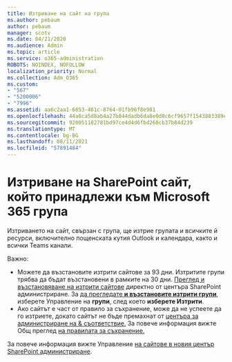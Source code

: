 ```yaml
---
title: Изтриване на сайт на група
ms.author: pebaum
author: pebaum
manager: scotv
ms.date: 04/21/2020
ms.audience: Admin
ms.topic: article
ms.service: o365-administration
ROBOTS: NOINDEX, NOFOLLOW
localization_priority: Normal
ms.collection: Adm_O365
ms.custom:
- "567"
- "5200006"
- "7996"
ms.assetid: aa6c2aa1-6853-461c-8764-01fb96f8e981
ms.openlocfilehash: 44a6ca5d8ab4a27b844dadb6da8e0d8c6cf9657f1543883389eee6e7d743a930
ms.sourcegitcommit: 920051182781bd97ce4d4d6fbd268cb37b84d239
ms.translationtype: MT
ms.contentlocale: bg-BG
ms.lasthandoff: 08/11/2021
ms.locfileid: "57891484"
---
```

# <a name="delete-a-sharepoint-site-that-belongs-to-a-microsoft-365-group"></a>Изтриване на SharePoint сайт, който принадлежи към Microsoft 365 група

Изтриването на сайт, свързан с група, ще изтрие групата и всичките й ресурси, включително пощенската кутия Outlook и календара, както и всички Teams канали.
  
Важно:

- Можете да възстановите изтрити сайтове за 93 дни. Изтритите групи трябва да бъдат възстановени в рамките на 30 дни. [Преглед и възстановяване на изтрити сайтове](https://admin.microsoft.com/sharepoint?page=recyclebin&modern=true) директно от центъра SharePoint администриране. За [да прегледате **и възстановите изтрити групи**](https://admin.microsoft.com/Adminportal/Home?source=applauncher#/deletedgroups), изберете Управление на **групи**, след което **изберете Изтрити**.
- Ако сайтът е част от правило за съхранение, може да не успеете да го изтриете, докато сайтът не бъде премахнат от [центъра за администриране на & съответствие.](https://protection.office.com/?rfr=AdminCenter#/retention) За повече информация вижте Общ преглед [на правилата за съхранение.](https://docs.microsoft.com/microsoft-365/compliance/retention-policies)
  
За повече информация вижте Управление [на сайтове в новия център SharePoint администриране](https://docs.microsoft.com/sharepoint/manage-sites-in-new-admin-center).
